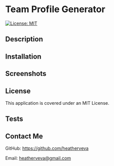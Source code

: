 # Team Profile Generator

[![License: MIT](https://img.shields.io/badge/License-MIT-yellow.svg)](https://opensource.org/licenses/MIT)

## Description

## Installation

## Screenshots

## License

This application is covered under an MIT License.

## Tests

## Contact Me

GitHub: https://github.com/heatherveva

Email: heatherveva@gmail.com

